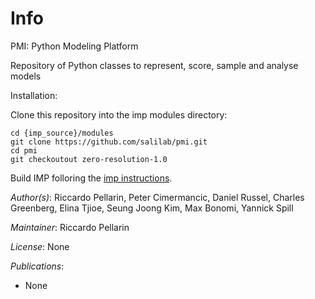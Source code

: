 # Info
PMI: Python Modeling Platform

Repository of Python classes to represent, score, sample 
and analyse models

Installation:

Clone this repository into the imp modules directory:

```
cd {imp_source}/modules
git clone https://github.com/salilab/pmi.git
cd pmi
git checkoutout zero-resolution-1.0
```

Build IMP folloring the [imp instructions](http://www.integrativemodeling.org/nightly/doc/html/md_doxygen_generated_installation.html#installation).


_Author(s)_: Riccardo Pellarin, Peter Cimermancic, Daniel Russel, Charles Greenberg, Elina Tjioe, Seung Joong Kim, Max Bonomi, Yannick Spill

_Maintainer_: Riccardo Pellarin

_License_: None

_Publications_:
- None
